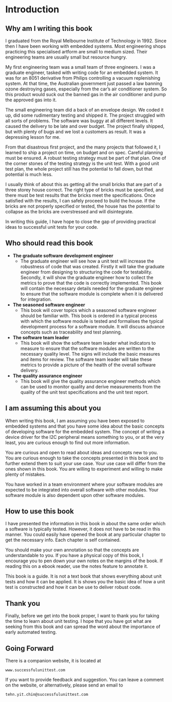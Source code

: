 # Introduction

## Why am I writing this book

I graduated from the Royal Melbourne Institute of Technology in 1992. Since then I have been working with embedded systems. Most engineering shops practicing this specialised artform are small to medium sized. Their engineering teams are usually small but resource hungry.

My first engineering team was a small team of three engineers. I was a graduate engineer, tasked with writing code for an embedded system. It was for an 8051 derivative from Philips controlling a vacuum replenishing system. At that time, the Australian government just passed a law banning ozone destroying gases, especially from the car’s air conditioner system. So this product would suck out the banned gas in the air conditioner and pump the approved gas into it.

The small engineering team did a back of an envelope design. We coded it up, did some rudimentary testing and shipped it. The project struggled with all sorts of problems. The software was buggy at all different levels. It caused the delivery to be late and over budget. The project finally shipped, but with plenty of bugs and we lost a customers as result. It was a depressing lesson for me.

From that disastrous first project, and the many projects that followed it, I learned to ship a project on time, on budget and on spec. Careful planning must be ensured. A robust testing strategy must be part of that plan. One of the corner stones of the testing strategy is the unit test. With a good unit test plan, the whole project still has the potential to fall down, but that potential is much less.

I usually think of about this as getting all the small bricks that are part of a three storey house correct. The right type of bricks must be specified, and there must be test results that the bricks meet the specifications. Once satisfied with the results, I can safely proceed to build the house. If the bricks are not properly specified or tested, the house has the potential to collapse as the bricks are overstressed and will disintegrate.

In writing this guide, I have hope to close the gap of providing practical ideas to successful unit tests for your code.  

## Who should read this book

* **The graduate software development engineer**
    - The graduate engineer will see how a unit test will increase the robustness of code that was created. Firstly it will take the graduate engineer from designing to structuring the code for testability. Secondly, it will show the graduate engineer how to collect the metrics to prove that the code is correctly implemented. This book will contain the necessary details needed for the graduate engineer to ensure that the software module is complete when it is delivered for integration.
* **The seasoned software engineer**
    - This book will cover topics which a seasoned software engineer should be familiar with. This book is ordered in a typical process with which the software module is tested and formalises the typical development process for a software module. It will discuss advance concepts such as traceability and test planning. 
* **The software team leader**
    - This book will show the software team leader what indicators to measure to ensure that the software modules are written to the necessary quality level. The signs will include the basic measures and items for review. The software team leader will take these metrics to provide a picture of the health of the overall software delivery. 
* **The quality assurance engineer**
    - This book will give the quality assurance engineer methods which can be used to monitor quality and derive measurements from the quality of the unit test specifications and the unit test report.

## I am assuming this about you

When writing this book, I am assuming you have been exposed to embedded systems and that you have some idea about the basic concepts of developing software for the embedded system. The concept of writing a device driver for the I2C peripheral means something to you, or at the very least, you are curious enough to find out more information.

You are curious and open to read about ideas and concepts new to you. You are curious enough to take the concepts presented in this book and to further extend them to suit your use case. Your use case will differ from the ones shown in this book. You are willing to experiment and willing to make plenty of mistakes.

You have worked in a team environment where your software modules are expected to be integrated into overall software with other modules. Your software module is also dependent upon other software modules.

## How to use this book

I have presented the information in this book in about the same order which a software is typically tested. However, it does not have to be read in this manner. You could easily have opened the book at any particular chapter to get the necessary info. Each chapter is self contained.

You should make your own annotation so that the concepts are understandable to you. If you have a physical copy of this book, I encourage you to pen down your own notes on the margins of the book. If reading this on a ebook reader, use the notes feature to annotate it. 

This book is a guide. It is not a text book that shows everything about unit tests and how it can be applied. It is shows you the basic idea of how a unit test is constructed and how it can be use to deliver robust code.

## Thank you

Finally, before we get into the book proper, I want to thank you for taking the time to learn about unit testing. I hope that you have got what are seeking from this book and can spread the word about the importance of early automated testing. 

## Going Forward

There is a companion website, it is located at 

	www.successfulunittest.com
	
If you want to provide feedback and suggestion. You can leave a comment on the website, or alternatively, please send an email to 

	tehn.yit.chin@successfulunittest.com
	
